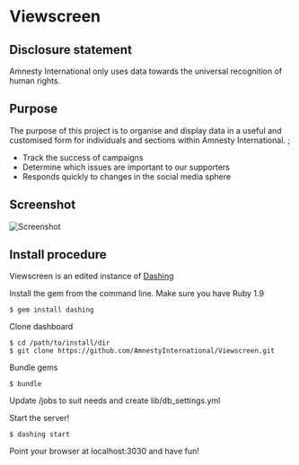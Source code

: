 Viewscreen
==========

Disclosure statement
--------------------
Amnesty International only uses data towards the universal recognition of human rights.

Purpose
-------
The purpose of this project is to organise and display data in a useful and customised form for individuals and sections within Amnesty International. ;
* Track the success of campaigns
* Determine which issues are important to our supporters
* Responds quickly to changes in the social media sphere

Screenshot
----------

![Screenshot](https://raw.github.com/AmnestyInternational/dashboard/master/lib/screenshot.png "Screentshot")

Install procedure
-----------------

Viewscreen is an edited instance of [Dashing](http://shopify.github.io/dashing/)

Install the gem from the command line. Make sure you have Ruby 1.9

    $ gem install dashing

Clone dashboard

    $ cd /path/to/install/dir
    $ git clone https://github.com/AmnestyInternational/Viewscreen.git

Bundle gems

    $ bundle

Update /jobs to suit needs and create lib/db_settings.yml

Start the server!

    $ dashing start

Point your browser at localhost:3030 and have fun!
